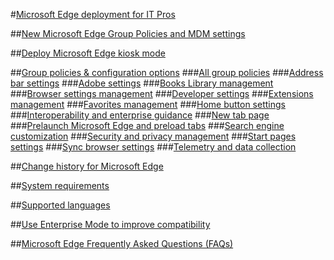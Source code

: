 #[Microsoft Edge deployment for IT Pros](index.yml)

##[New Microsoft Edge Group Policies and MDM settings](new-policies.md)

##[Deploy Microsoft Edge kiosk mode](microsoft-edge-kiosk-mode-deploy.md)

##[Group policies & configuration options](group-policies/index.yml)
###[All group policies](available-policies.md)
###[Address bar settings](group-policies/address-bar-settings-gp.md)
###[Adobe settings](group-policies/adobe-settings-gp.md)
###[Books Library management](group-policies/books-library-management-gp.md)
###[Browser settings management](group-policies/browser-settings-management-gp.md)
###[Developer settings](group-policies/developer-settings-gp.md)
###[Extensions management](group-policies/extensions-management-gp.md)
###[Favorites management](group-policies/favorites-management-gp.md)
###[Home button settings](group-policies/home-button-gp.md)
###[Interoperability and enterprise guidance](group-policies/interoperability-enterprise-guidance-gp.md)
###[New tab page](group-policies/new-tab-page-settings-gp.md)
###[Prelaunch Microsoft Edge and preload tabs](group-policies/prelaunch-preload-gp.md)
###[Search engine customization](group-policies/search-engine-customization-gp.md)
###[Security and privacy management](group-policies/security-privacy-management-gp.md)
###[Start pages settings](group-policies/start-pages-gp.md)
###[Sync browser settings](group-policies/sync-browser-settings-gp.md)
###[Telemetry and data collection](group-policies/telemetry-management-gp.md)



##[Change history for Microsoft Edge](change-history-for-microsoft-edge.md)

##[System requirements](about-microsoft-edge.md#minimum-system-requirements)

##[Supported languages](about-microsoft-edge.md#supported-languages)


##[Use Enterprise Mode to improve compatibility](emie-to-improve-compatibility.md)

##[Microsoft Edge Frequently Asked Questions (FAQs)](microsoft-edge-faq.md)


